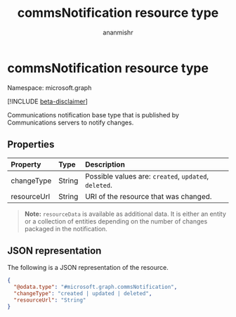 ﻿---
title: "commsNotification resource type"
description: "Communications notification base type that is published by Communications servers to notify changes."
author: "ananmishr"
localization_priority: Normal
ms.prod: "cloud-communications"
doc_type: resourcePageType
---

# commsNotification resource type

Namespace: microsoft.graph

[!INCLUDE [beta-disclaimer](../../includes/beta-disclaimer.md)]

Communications notification base type that is published by Communications servers to notify changes.

## Properties

| Property    | Type   | Description                                           |
| :---------- | :----- | :---------------------------------------------------- |
| changeType  | String | Possible values are: `created`, `updated`, `deleted`. |
| resourceUrl | String | URI of the resource that was changed.                 |

> **Note:** `resourceData` is available as additional data. It is either an entity or a collection of entities depending on the number of changes packaged in the notification.

## JSON representation

The following is a JSON representation of the resource.

<!-- {
  "blockType": "resource",
  "optionalProperties": [
    "resourceData"
  ],
  "@odata.type": "microsoft.graph.commsNotification",
  "openType": true
}-->

```json
{
  "@odata.type": "#microsoft.graph.commsNotification",
  "changeType": "created | updated | deleted",
  "resourceUrl": "String"
}

```

<!-- uuid: 8fcb5dbc-d5aa-4681-8e31-b001d5168d79
2015-10-25 14:57:30 UTC -->

<!--
{
  "type": "#page.annotation",
  "description": "commsNotification resource",
  "keywords": "",
  "section": "documentation",
  "tocPath": "",
  "suppressions": []
}
-->
